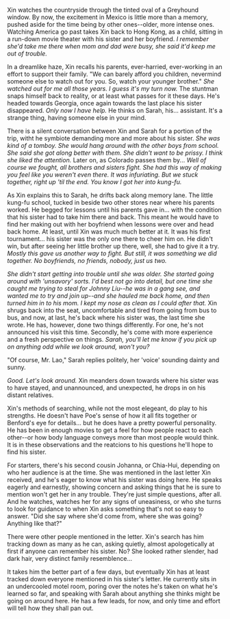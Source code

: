 Xin watches the countryside through the tinted oval of a Greyhound window. By now, the excitement in Mexico is little more than a memory, pushed aside for the time being by other ones--older, more intense ones. Watching America go past takes Xin back to Hong Kong, as a child, sitting in a run-down movie theater with his sister and her boyfriend. _I remember she'd take me there when mom and dad were busy, she said it'd keep me out of trouble._

In a dreamlike haze, Xin recalls his parents, ever-harried, ever-working in an effort to support their family. "We can barely afford you children, nevermind someone else to watch out for you. So, watch your younger brother." _She watched out for me all those years. I guess it's my turn now._ The stuntman snaps himself back to reality, or at least what passes for it these days. He's headed towards Georgia, once again towards the last place his sister disappeared. _Only now I have help._ He thinks on Sarah, his... assistant. It's a strange thing, having someone else in your mind.

There is a silent conversation between Xin and Sarah for a portion of the trip, witht he symbiote demanding more and more about his sister. _She was kind of a tomboy. She would hang around with the other boys from school. She said she got along better with them. She didn't want to be prissy. I think she liked the attention._ Later on, as Colorado passes them by... _Well of course we fought, all brothers and sisters fight. She had this way of making you feel like you weren't even there. It was infuriating. But we stuck together, right up 'til the end. You know I got her into kung-fu._

As Xin explains this to Sarah, he drifts back along memory lane. The little kung-fu school, tucked in beside two other stores near where his parents worked. He begged for lessons until his parents gave in... with the condition that his sister had to take him there and back. This meant he would have to find her making out with her boyfriend when lessons were over and head back home. At least, until Xin was much much better at it. It was his first tournament... his sister was the only one there to cheer him on. He didn't win, but after seeing her little brother up there, well, she had to give it a try. _Mostly this gave us another way to fight. But still, it was something we did together. No boyfriends, no friends, nobody, just us two._

_She didn't start getting into trouble until she was older. She started going around with 'unsavory' sorts. I'd best not go into detail, but one time she caught me trying to steal for Johnny Liu--he was in a gang see, and wanted me to try and join up--and she hauled me back home, and then turned him in to his mom. I kept my nose as clean as I could after that._ Xin shrugs back into the seat, uncomfortable and tired from going from bus to bus, and now, at last, he's back where his sister was, the last time she wrote. He has, however, done two things differently. For one, he's not announced his visit this time. Secondly, he's come with more experience and a fresh perspective on things. _Sarah, you'll let me know if you pick up on anything odd while we look around, won't you?_

"Of course, Mr. Lao," Sarah replies politely, her 'voice' sounding dainty and sunny.

_Good. Let's look around._ Xin meanders down towards where his sister was to have stayed, and unannounced, and unexpected, he drops in on his distant relatives.

Xin's methods of searching, while not the most elegeant, do play to his strengths. He doesn't have Poe's sense of how it all fits together or Benford's eye for details... but he does have a pretty powerful personality. He has been in enough movies to get a feel for how people react to each other--or how body language conveys more than most people would think. It is in these observations and the reatcions to his questions he'll hope to find his sister.

For starters, there's his second cousin Johanna, or Chia-Hui, depending on who her audience is at the time. She was mentioned in the last letter Xin received, and he's eager to know what his sister was doing here. He speaks eagerly and earnestly, showing concern and asking things that he is sure to mention won't get her in any trouble. They're just simple questions, after all. And he watches, watches her for any signs of uneasiness, or who she turns to look for guidance to when Xin asks something that's not so easy to answer. "Did she say where she'd come from, where she was going? Anything like that?"

There were other people mentioned in the letter. Xin's search has him tracking down as many as he can, asking quietly, almost apologetically at first if anyone can remember his sister. No? She looked rather slender, had dark hair, very distinct family resemblence...

It takes him the better part of a few days, but eventually Xin has at least tracked down everyone mentioned in his sister's letter. He currently sits in an undercooled motel room, poring over the notes he's taken on what he's learned so far, and speaking with Sarah about anything she thinks might be going on around here. He has a few leads, for now, and only time and effort will tell how they shall pan out.
